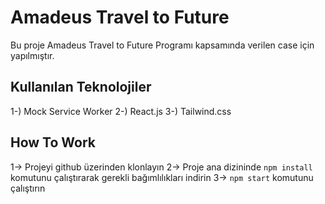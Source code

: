 # Amadeus Travel to Future

Bu proje Amadeus Travel to Future Programı kapsamında verilen case için yapılmıştır. 

## Kullanılan Teknolojiler
1-) Mock Service Worker
2-) React.js
3-) Tailwind.css

## How To Work 
1-> Projeyi github üzerinden klonlayın
2-> Proje ana dizininde `npm install` komutunu çalıştırarak gerekli bağımlılıkları indirin
3-> `npm start` komutunu çalıştırın
